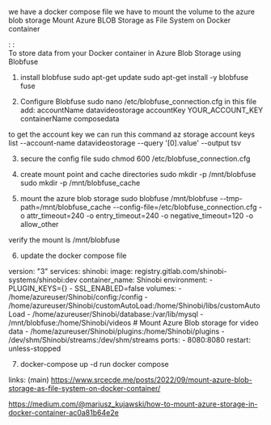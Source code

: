 we have a docker compose file we have to mount the volume to the azure blob storage
Mount Azure BLOB Storage as File System on Docker container


: :    
To store data from your Docker container in Azure Blob Storage using Blobfuse

1. install blobfuse
   sudo apt-get update
  sudo apt-get install -y blobfuse fuse

2. Configure Blobfuse
   sudo nano /etc/blobfuse_connection.cfg
in this file add:
   accountName datavideostorage
accountKey YOUR_ACCOUNT_KEY
containerName composedata

to get the account key we can run this command
 az storage account keys list --account-name datavideostorage --query '[0].value' --output tsv

3. secure the config file
  sudo chmod 600 /etc/blobfuse_connection.cfg

4. create mount point and cache directories
   sudo mkdir -p /mnt/blobfuse
sudo mkdir -p /mnt/blobfuse_cache

5. mount the azure blob storage
   sudo blobfuse /mnt/blobfuse --tmp-path=/mnt/blobfuse_cache --config-file=/etc/blobfuse_connection.cfg -o attr_timeout=240 -o entry_timeout=240 -o negative_timeout=120 -o allow_other

verify the mount
ls /mnt/blobfuse

6. update the docker compose file

version: "3"
services:
    shinobi:
        image: registry.gitlab.com/shinobi-systems/shinobi:dev
        container_name: Shinobi
        environment:
           - PLUGIN_KEYS={}
           - SSL_ENABLED=false
        volumes:
           - /home/azureuser/Shinobi/config:/config
           - /home/azureuser/Shinobi/customAutoLoad:/home/Shinobi/libs/customAutoLoad
           - /home/azureuser/Shinobi/database:/var/lib/mysql
           - /mnt/blobfuse:/home/Shinobi/videos  # Mount Azure Blob storage for video data
           - /home/azureuser/Shinobi/plugins:/home/Shinobi/plugins
           - /dev/shm/Shinobi/streams:/dev/shm/streams
        ports:
           - 8080:8080
        restart: unless-stopped

7. docker-compose up -d
run docker compose 



links: 
(main)
https://www.srcecde.me/posts/2022/09/mount-azure-blob-storage-as-file-system-on-docker-container/



https://medium.com/@mariusz_kujawski/how-to-mount-azure-storage-in-docker-container-ac0a81b64e2e
